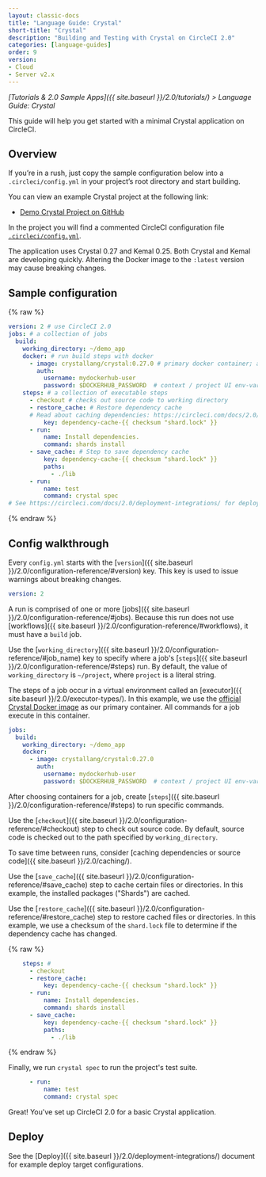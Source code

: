 ```yaml
---
layout: classic-docs
title: "Language Guide: Crystal"
short-title: "Crystal"
description: "Building and Testing with Crystal on CircleCI 2.0"
categories: [language-guides]
order: 9
version:
- Cloud
- Server v2.x
---
```


*[Tutorials & 2.0 Sample Apps]({{ site.baseurl }}/2.0/tutorials/) > Language Guide: Crystal*

This guide will help you get started with a minimal Crystal application on CircleCI.

## Overview

If you’re in a rush, just copy the sample configuration below into a `.circleci/config.yml` in your project’s root directory and start building.

You can view an example Crystal project at the following link:

- <a href="https://github.com/CircleCI-Public/circleci-demo-crystal"
target="_blank">Demo Crystal Project on GitHub</a>

In the project you will find a commented CircleCI configuration file <a href="https://github.com/CircleCI-Public/circleci-demo-crystal/blob/master/.circleci/config.yml" target="_blank">`.circleci/config.yml`</a>.

The application uses Crystal 0.27 and Kemal 0.25. Both Crystal and Kemal are
developing quickly. Altering the Docker image to the `:latest` version may cause
breaking changes.

## Sample configuration

{% raw %}
```yaml
version: 2 # use CircleCI 2.0
jobs: # a collection of jobs
  build:
    working_directory: ~/demo_app
    docker: # run build steps with docker
      - image: crystallang/crystal:0.27.0 # primary docker container; all `steps` will run here.
        auth:
          username: mydockerhub-user
          password: $DOCKERHUB_PASSWORD  # context / project UI env-var reference
    steps: # a collection of executable steps
      - checkout # checks out source code to working directory
      - restore_cache: # Restore dependency cache
      # Read about caching dependencies: https://circleci.com/docs/2.0/caching/
          key: dependency-cache-{{ checksum "shard.lock" }}
      - run:
          name: Install dependencies.
          command: shards install
      - save_cache: # Step to save dependency cache
          key: dependency-cache-{{ checksum "shard.lock" }}
          paths:
            - ./lib
      - run:
          name: test
          command: crystal spec
# See https://circleci.com/docs/2.0/deployment-integrations/ for deploy examples
```
{% endraw %}

## Config walkthrough

Every `config.yml` starts with the [`version`]({{ site.baseurl }}/2.0/configuration-reference/#version) key.
This key is used to issue warnings about breaking changes.

```yaml
version: 2
```

A run is comprised of one or more [jobs]({{ site.baseurl }}/2.0/configuration-reference/#jobs).
Because this run does not use [workflows]({{ site.baseurl }}/2.0/configuration-reference/#workflows),
it must have a `build` job.

Use the [`working_directory`]({{ site.baseurl }}/2.0/configuration-reference/#job_name) key
to specify where a job's [`steps`]({{ site.baseurl }}/2.0/configuration-reference/#steps) run.
By default, the value of `working_directory` is `~/project`, where `project` is a literal string.

The steps of a job occur in a virtual environment called an [executor]({{
site.baseurl }}/2.0/executor-types/). In this example, we use the [official Crystal Docker
image](https://hub.docker.com/r/crystallang/crystal/) as our primary container.
All commands for a job execute in this container.

```yaml
jobs:
  build:
    working_directory: ~/demo_app
    docker:
      - image: crystallang/crystal:0.27.0
        auth:
          username: mydockerhub-user
          password: $DOCKERHUB_PASSWORD  # context / project UI env-var reference
```

After choosing containers for a job, create [`steps`]({{ site.baseurl }}/2.0/configuration-reference/#steps) to run specific commands.

Use the [`checkout`]({{ site.baseurl }}/2.0/configuration-reference/#checkout) step
to check out source code. By default, source code is checked out to the path specified by `working_directory`.

To save time between runs, consider [caching dependencies or source code]({{ site.baseurl }}/2.0/caching/).

Use the [`save_cache`]({{ site.baseurl }}/2.0/configuration-reference/#save_cache) step
to cache certain files or directories. In this example, the installed packages ("Shards") are cached.

Use the [`restore_cache`]({{ site.baseurl }}/2.0/configuration-reference/#restore_cache) step
to restore cached files or directories. In this example, we use a checksum of
the `shard.lock` file to determine if the dependency cache has changed.

{% raw %}
```yaml
    steps: #
      - checkout
      - restore_cache:
          key: dependency-cache-{{ checksum "shard.lock" }}
      - run:
          name: Install dependencies.
          command: shards install
      - save_cache:
          key: dependency-cache-{{ checksum "shard.lock" }}
          paths:
            - ./lib
```
{% endraw %}

Finally, we run `crystal spec` to run the project's test suite.

```yaml
      - run:
          name: test
          command: crystal spec
```

Great! You've set up CircleCI 2.0 for a basic Crystal application.

## Deploy

See the [Deploy]({{ site.baseurl }}/2.0/deployment-integrations/) document for example deploy target configurations.
